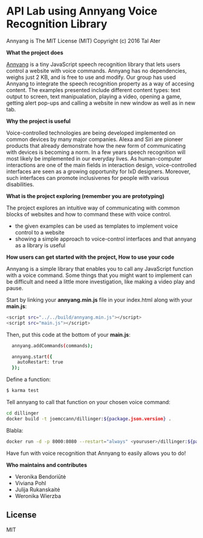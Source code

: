 # API Lab using Annyang Voice Recognition Library


Annyang is The MIT License (MIT)
Copyright (c) 2016 Tal Ater

**What the project does**

[Annyang] is a tiny JavaScript speech recognition library that lets users control a website with voice commands. Annyang has no dependencies, weighs just 2 KB, and is free to use and modify. 
Our group has used Annyang to integrate the speech recognition property as a way of accesing content. The examples presented include different content types: text output to screen, text manipualation, playing a video, opening a game, getting alert pop-ups and calling a website in new window as well as in new tab.



**Why the project is useful**

Voice-controlled technologies are being developed implemented on common devices by many major companies. Alexa and Siri are pioneer products that already demonstrate how the new form of communicating with devices is becoming a norm. In a few years speech recognition will most likely be implemented in our everyday lives. As human-computer interactions are one of the main fields in interaction design, voice-controlled interfaces are seen as a growing opportunity for IxD designers. Moreover, such interfaces can promote inclusivenes for people with various disabilities.



**What is the project exploring (remember you are prototyping)**

The project explores an intuitive way of communicating with common blocks of websites and how to command these with voice control.

  - the given examples can be used as templates to implement voice control to a website
  - showing a simple approach to voice-control interfaces and that annyang as a library is useful

**How users can get started with the project, How to use your code**

Annyang is a simple library that enables you to call any JavaScript function with a voice command. Some things that you might want to implement can be difficult and need a little more investigation, like making a video play and pause.
  
Start by linking your **annyang.min.js** file in your index.html along with your **main.js**:
```sh
<script src="../../build/annyang.min.js"></script>
<script src="main.js"></script>
```

Then, put this code at the bottom of your **main.js**:
```sh
  annyang.addCommands(commands);

  annyang.start({
    autoRestart: true
  });

```

Define a function:
```sh
$ karma test
```

Tell annyang to call that function on your chosen voice command:
```sh
cd dillinger
docker build -t joemccann/dillinger:${package.json.version} .
```
Blabla:

```sh
docker run -d -p 8000:8080 --restart="always" <youruser>/dillinger:${package.json.version}
```

Have fun with voice recognition that Annyang to easily allows you to do!

**Who maintains and contributes**

  - Veronika Bendoriūtė
  - Viviana Pohl
  - Julija Rukanskaitė
  - Weronika Wierzba

License
----

MIT

   [Annyang]: <https://www.talater.com/annyang/>
